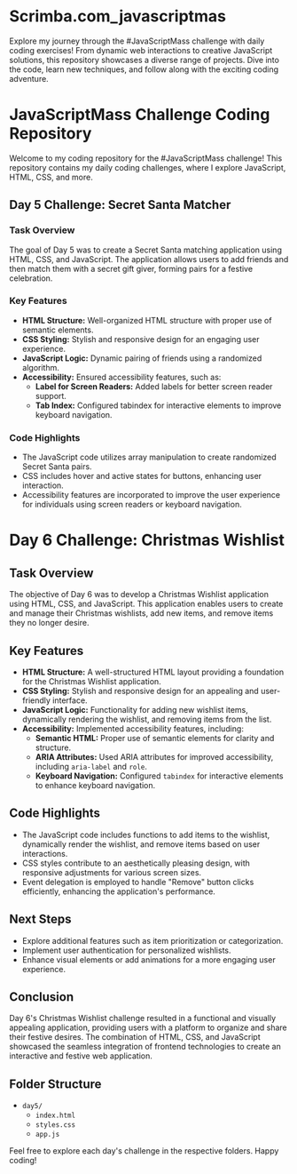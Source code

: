 # Scrimba.com_javascriptmas

Explore my journey through the #JavaScriptMass challenge with daily coding exercises! From dynamic web interactions to creative JavaScript solutions, this repository showcases a diverse range of projects. Dive into the code, learn new techniques, and follow along with the exciting coding adventure.

# JavaScriptMass Challenge Coding Repository

Welcome to my coding repository for the #JavaScriptMass challenge! This repository contains my daily coding challenges, where I explore JavaScript, HTML, CSS, and more.

## Day 5 Challenge: Secret Santa Matcher

### Task Overview

The goal of Day 5 was to create a Secret Santa matching application using HTML, CSS, and JavaScript. The application allows users to add friends and then match them with a secret gift giver, forming pairs for a festive celebration.

### Key Features

- **HTML Structure:** Well-organized HTML structure with proper use of semantic elements.
- **CSS Styling:** Stylish and responsive design for an engaging user experience.
- **JavaScript Logic:** Dynamic pairing of friends using a randomized algorithm.
- **Accessibility:** Ensured accessibility features, such as:
  - **Label for Screen Readers:** Added labels for better screen reader support.
  - **Tab Index:** Configured tabindex for interactive elements to improve keyboard navigation.

### Code Highlights

- The JavaScript code utilizes array manipulation to create randomized Secret Santa pairs.
- CSS includes hover and active states for buttons, enhancing user interaction.
- Accessibility features are incorporated to improve the user experience for individuals using screen readers or keyboard navigation.

# Day 6 Challenge: Christmas Wishlist

## Task Overview

The objective of Day 6 was to develop a Christmas Wishlist application using HTML, CSS, and JavaScript. This application enables users to create and manage their Christmas wishlists, add new items, and remove items they no longer desire.

## Key Features

- **HTML Structure:** A well-structured HTML layout providing a foundation for the Christmas Wishlist application.
- **CSS Styling:** Stylish and responsive design for an appealing and user-friendly interface.
- **JavaScript Logic:** Functionality for adding new wishlist items, dynamically rendering the wishlist, and removing items from the list.
- **Accessibility:** Implemented accessibility features, including:
  - **Semantic HTML:** Proper use of semantic elements for clarity and structure.
  - **ARIA Attributes:** Used ARIA attributes for improved accessibility, including `aria-label` and `role`.
  - **Keyboard Navigation:** Configured `tabindex` for interactive elements to enhance keyboard navigation.

## Code Highlights

- The JavaScript code includes functions to add items to the wishlist, dynamically render the wishlist, and remove items based on user interactions.
- CSS styles contribute to an aesthetically pleasing design, with responsive adjustments for various screen sizes.
- Event delegation is employed to handle "Remove" button clicks efficiently, enhancing the application's performance.

## Next Steps

- Explore additional features such as item prioritization or categorization.
- Implement user authentication for personalized wishlists.
- Enhance visual elements or add animations for a more engaging user experience.

## Conclusion

Day 6's Christmas Wishlist challenge resulted in a functional and visually appealing application, providing users with a platform to organize and share their festive desires. The combination of HTML, CSS, and JavaScript showcased the seamless integration of frontend technologies to create an interactive and festive web application.

## Folder Structure

- `day5/`
  - `index.html`
  - `styles.css`
  - `app.js`

Feel free to explore each day's challenge in the respective folders. Happy coding!

